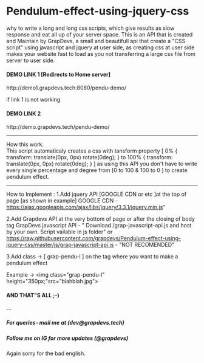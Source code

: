 # Pendulum-effect-using-jquery-css
why to write a long and long css scripts, which give results as slow response and eat all up of your server space.
This is an API that is created and Maintain by GrapDevs, a small and beautifull api that create a "CSS script" using javascript and jquery 
at user side, as creating css at user side makes your website fast to load as you not transferring a large css file from server to user side.

<h4> DEMO LINK 1 [Redirects to Home server]</h4>
http://demo1.grapdevs.tech:8080/pendu-demo/


if link 1 is not working
<h4>DEMO LINK 2 </h4>
http://demo.grapdevs.tech/pendu-demo/


---
How this work. <br>
This script automaticaly creates a css with tansform property [ 0% { transform: translate(0px, 0px) rotate(0deg); }  to  100% { transform: translate(0px, 0px) rotate(0deg); } ]
as using this API you don't have to write every single percentage and degree from [0 to 100 & 100 to 0 ] to create pendulum effect.


----
How to Implement : 
1.Add jquery API [GOOGLE CDN or etc ]at the top of page [as shown in example]
   GOOGLE CDN - https://ajax.googleapis.com/ajax/libs/jquery/3.3.1/jquery.min.js"

2.Add Grapdevs API at the very bottom of page or after the closing of body tag
   GrapDevs javascript  API - " Download /grap-javascript-api.js and host by your own. Script vailable in js folder" or 
   https://raw.githubusercontent.com/grapdevs/Pendulum-effect-using-jquery-css/master/js/grap-javascript-api.js - "NOT RECOMENDED"
  
    
3.Add class -> [ grap-pendu-l ] on the tag where you want to make a pendulum effect

Example -> <img class="grap-pendu-l" height="350px;"src="blahblah.jpg">

<h4>AND THAT"S ALL ;-)</h4>


--
<h5>For queries- mail me at (dev@grapdevs.tech)</h5>
<h5>Follow me on IG for more updates (@grapdevs)</h5>

Again sorry for the bad english.



